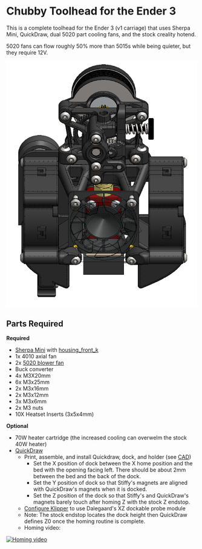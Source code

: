 # Chubby Toolhead for the Ender 3

This is a complete toolhead for the Ender 3 (v1 carriage) that uses Sherpa Mini, QuickDraw, dual 5020 part cooling fans, and the stock creality hotend. 

5020 fans can flow roughly 50% more than 5015s while being quieter, but they require 12V.

![Image of Stiffy](./Images/Chubby.png)

## Parts Required

**Required**
- [Sherpa Mini](https://github.com/Annex-Engineering/Sherpa_Mini-Extruder/) with [housing_front_k](https://github.com/Annex-Engineering/Sherpa_Mini-Extruder/blob/master/STLs/FDM_STLs/optional_parts/%5Ba%5D_housing_front_k_x1_rev5.STL)
- 1x 4010 axial fan
- 2x [5020 blower fan](https://www.digikey.com/en/products/detail/delta-electronics/BFB0512VHD-F00/2560494)
- Buck converter
- 4x M3X20mm
- 6x M3x25mm
- 2x M3x16mm
- 2x M3x12mm
- 3x M3x6mm
- 2x M3 nuts
- 10X Heatset Inserts (3x5x4mm)

**Optional**
- 70W heater cartridge (the increased cooling can overwelm the stock 40W heater)
- [QuickDraw](https://github.com/Annex-Engineering/Quickdraw_Probe) 
	- Print, assemble, and install Quickdraw, dock, and holder (see [CAD](./CAD/Stiffy.EASM))
		- Set the X position of dock between the X home position and the bed with the opening facing left. There should be about 2mm between the bed and the back of the dock.
		- Set the Y position of dock so that Stiffy's magnets are aligned with QuickDraw's magnets when it is docked.
		- Set the Z position of the dock so that Stiffy's and QuickDraw's magnets barely touch after homing Z with the stock Z endstop. 
	- [Configure Klipper](./QuickDraw_klipper_config.cfg) to use Dalegaard's XZ dockable probe module
	- Note: The stock endstop locates the dock height then QuickDraw defines Z0 once the homing routine is complete.
	- Homing video: 

[![Homing video](https://img.youtube.com/vi/NMOQogjF0p8/0.jpg)](https://youtu.be/NMOQogjF0p8)

